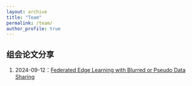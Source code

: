 ```yaml
---
layout: archive
title: "Team"
permalink: /team/
author_profile: true
---
```


## 组会论文分享
1. 2024-09-12：[Federated Edge Learning with Blurred or Pseudo Data Sharing](https://github.com/benjiachong/benjiachong.github.io/blob/master/files/Federated%20Edge%20Learning%20with%20Blurred%20or%20Pseudo%20Data%20Sharing(slides).pdf)  

